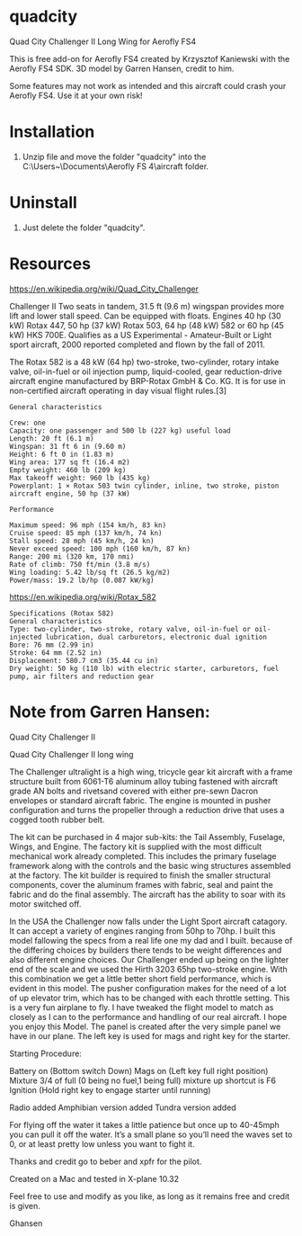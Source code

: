 # quadcity
Quad City Challenger II Long Wing for Aerofly FS4


This is free add-on for Aerofly FS4 created by Krzysztof Kaniewski with the Aerofly FS4 SDK. 3D model by Garren Hansen, credit to him.

Some features may not work as intended and this aircraft could crash your Aerofly FS4. 
Use it at your own risk!

# Installation

1. Unzip file and move the folder "quadcity" into the C:\Users\~\Documents\Aerofly FS 4\aircraft folder.

# Uninstall

1. Just delete the folder "quadcity".

# Resources

https://en.wikipedia.org/wiki/Quad_City_Challenger


Challenger II
Two seats in tandem, 31.5 ft (9.6 m) wingspan provides more lift and lower stall speed. Can be equipped with floats. Engines 40 hp (30 kW) Rotax 447, 50 hp (37 kW) Rotax 503, 64 hp (48 kW) 582 or 60 hp (45 kW) HKS 700E. Qualifies as a US Experimental - Amateur-Built or Light sport aircraft, 2000 reported completed and flown by the fall of 2011.

The Rotax 582 is a 48 kW (64 hp) two-stroke, two-cylinder, rotary intake valve, oil-in-fuel or oil injection pump, liquid-cooled, gear reduction-drive aircraft engine manufactured by BRP-Rotax GmbH & Co. KG. It is for use in non-certified aircraft operating in day visual flight rules.[3]

	General characteristics

	Crew: one
	Capacity: one passenger and 500 lb (227 kg) useful load
	Length: 20 ft (6.1 m)
	Wingspan: 31 ft 6 in (9.60 m)
	Height: 6 ft 0 in (1.83 m)
	Wing area: 177 sq ft (16.4 m2)
	Empty weight: 460 lb (209 kg)
	Max takeoff weight: 960 lb (435 kg)
	Powerplant: 1 × Rotax 503 twin cylinder, inline, two stroke, piston aircraft engine, 50 hp (37 kW)

	Performance

	Maximum speed: 96 mph (154 km/h, 83 kn)
	Cruise speed: 85 mph (137 km/h, 74 kn)
	Stall speed: 28 mph (45 km/h, 24 kn)
	Never exceed speed: 100 mph (160 km/h, 87 kn)
	Range: 200 mi (320 km, 170 nmi)
	Rate of climb: 750 ft/min (3.8 m/s)
	Wing loading: 5.42 lb/sq ft (26.5 kg/m2)
	Power/mass: 19.2 lb/hp (0.087 kW/kg)
	

https://en.wikipedia.org/wiki/Rotax_582
	
	Specifications (Rotax 582)
	General characteristics
	Type: two-cylinder, two-stroke, rotary valve, oil-in-fuel or oil-injected lubrication, dual carburetors, electronic dual ignition
	Bore: 76 mm (2.99 in)
	Stroke: 64 mm (2.52 in)
	Displacement: 580.7 cm3 (35.44 cu in)
	Dry weight: 50 kg (110 lb) with electric starter, carburetors, fuel pump, air filters and reduction gear	

# Note from Garren Hansen:

Quad City Challenger II

Quad City Challenger II long wing
 
The Challenger ultralight is a high wing, tricycle gear kit aircraft with a frame structure built from 6061-T6 aluminum alloy tubing fastened with aircraft grade AN bolts and rivetsand covered with either pre-sewn Dacron envelopes or standard aircraft fabric. The engine is mounted in pusher configuration and turns the propeller through a reduction drive that uses a cogged tooth rubber belt.
 
The kit can be purchased in 4 major sub-kits: the Tail Assembly, Fuselage, Wings, and Engine. The factory kit is supplied with the most difficult mechanical work already completed. This includes the primary fuselage framework along with the controls and the basic wing structures assembled at the factory. The kit builder is required to finish the smaller structural components, cover the aluminum frames with fabric, seal and paint the fabric and do the final assembly.
The aircraft has the ability to soar with its motor switched off.
 
In the USA the Challenger now falls under the Light Sport aircraft catagory. It can accept a variety of engines ranging from 50hp to 70hp.
I built this model fallowing the specs from a real life one my dad and I built. because of the differing choices by builders there tends to be weight differences and also different engine choices. Our Challenger ended up being on the lighter end of the scale and we used the Hirth 3203 65hp two-stroke engine. With this combination we get a little better short field performance, which is evident in this model. The pusher configuration makes for the need of a lot of up elevator trim, which has to be changed with each throttle setting. This is a very fun airplane to fly. I have tweaked the flight model to match as closely as I can to the performance and handling of our real aircraft. I hope you enjoy this Model. 
The panel is created after the very simple panel we have in our plane. The left key is used for mags and right key for the starter.

Starting Procedure:

Battery on (Bottom switch Down)
Mags on (Left key full right position)
Mixture 3/4 of full (0 being no fuel,1 being full) mixture up shortcut is F6
Ignition (Hold right key to engage starter until running)

Radio added
Amphibian version added
Tundra version added

For flying off the water it takes a little patience but once up to 40-45mph you can pull it off the water. It’s a small plane so you’ll need the waves set to 0, or at least pretty low unless you want to fight it.
 
Thanks and credit go to beber and xpfr for the pilot.
 
Created on a Mac and tested in X-plane 10.32
 
Feel free to use and modify as you like, as long as it remains free and credit is given.
 
Ghansen

